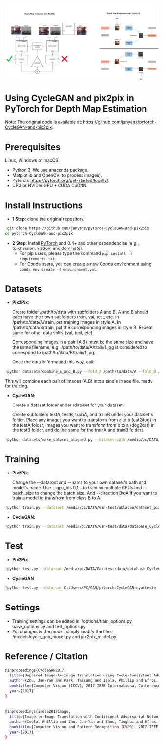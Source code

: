<img src="/graphical_abstract.png">

# Using CycleGAN and pix2pix in PyTorch for Depth Map Estimation

Note: The original code is available at: https://github.com/junyanz/pytorch-CycleGAN-and-pix2pix.

# Prerequisites

Linux, Windows or macOS.
- Python 3, We use anaconda package.
- Matplotlib and OpenCV (to process images).
- Pytorch: https://pytorch.org/get-started/locally/.
- CPU or NVIDIA GPU + CUDA CuDNN.

# Install Instructions

- **1 Step**: clone the original repository.
```bash
!git clone https://github.com/junyanz/pytorch-CycleGAN-and-pix2pix
cd pytorch-CycleGAN-and-pix2pix
```
- **2 Step**: Install [PyTorch](http://pytorch.org) and 0.4+ and other dependencies (e.g., torchvision, [visdom](https://github.com/facebookresearch/visdom) and [dominate](https://github.com/Knio/dominate)).
  - For pip users, please type the command `pip install -r requirements.txt`.
  - For Conda users, you can create a new Conda environment using `conda env create -f environment.yml`.

 # Datasets

- **Pix2Pix**:

  Create folder /path/to/data with subfolders A and B. A and B should each have their own subfolders train, val, test, etc. In /path/to/data/A/train, put training images in style A. In /path/to/data/B/train, put the corresponding images in style B. Repeat same for other     data splits (val, test, etc).

  Corresponding images in a pair {A,B} must be the same size and have the same filename, e.g., /path/to/data/A/train/1.jpg is considered to correspond to /path/to/data/B/train/1.jpg.

  Once the data is formatted this way, call:

```bash
!python datasets/combine_A_and_B.py --fold_A /path/to/data/A --fold_B /path/to/data/B --fold_AB /path/to/data
```

  This will combine each pair of images (A,B) into a single image file, ready for training.

- **CycleGAN**:

  Create a dataset folder under /dataset for your dataset.

  Create subfolders testA, testB, trainA, and trainB under your dataset's folder. Place any images you want to transform from a to b (cat2dog) in the testA folder, images you want to transform from b to a (dog2cat) in the testB folder, and do the same for the trainA and trainB folders.

```bash
!python datasets/make_dataset_aligned.py --dataset-path /media/pc/DATA/Gan-test/dataset_CycleGAN
```
# Training

- **Pix2Pix**:

  Change the --dataroot and --name to your own dataset's path and model's name. Use --gpu_ids 0,1,.. to train on multiple GPUs and --batch_size to change the batch size. Add --direction BtoA if you want to train a model to transfrom from class B to A.

```bash
!python train.py --dataroot /media/pc/DATA/Gan-test/ablacao/dataset_pix --name pix2pix-nyu --model pix2pix --direction AtoB --display_id -1
```
- **CycleGAN**:

```bash
!python train.py --dataroot /media/pc/DATA/Gan-test/data/database_CycleGAN_nyu_grey --name cyclegan-nyu --model cycle_gan --display_id -1 --continue_train --epoch_count 31
```

# Test

- **Pix2Pix**

```bash
!python test.py --dataroot /media/pc/DATA/Gan-test/data/database_CycleGAN_nyu_grey/testA --name pix2pix-nyu --model test --netG unet_256 --direction AtoB --dataset_mode single --norm batch
```

-  **CycleGAN**

```bash
!python test.py --dataroot C:/Users/PC/GAN/pytorch-CycleGAN-nyu/teste --name cyclegan-nyu --model cycle_gan --phase test --no_dropout
```

# Settings

- Training settings can be edited in: /options/train_options.py, base_options.py and test_options.py
- For changes to the model, simply modify the files: /models/cycle_gan_model.py and pix2pix_model.py

# Reference / Citation

```bash
@inproceedings{CycleGAN2017,
  title={Unpaired Image-to-Image Translation using Cycle-Consistent Adversarial Networks},
  author={Zhu, Jun-Yan and Park, Taesung and Isola, Phillip and Efros, Alexei A},
  booktitle={Computer Vision (ICCV), 2017 IEEE International Conference on},
  year={2017}
}


@inproceedings{isola2017image,
  title={Image-to-Image Translation with Conditional Adversarial Networks},
  author={Isola, Phillip and Zhu, Jun-Yan and Zhou, Tinghui and Efros, Alexei A},
  booktitle={Computer Vision and Pattern Recognition (CVPR), 2017 IEEE Conference on},
  year={2017}
}
```
